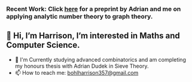 ### Recent Work: Click [here](https://arxiv.org/abs/2412.19618) for a preprint by Adrian and me on applying analytic number theory to graph theory.

## 👋 Hi, I’m Harrison, I’m interested in Maths and Computer Science.
- 🌱 I'm Currently studying advanced combinatorics and am completing my honours thesis with Adrian Dudek in Sieve Theory.
- 📫 How to reach me: bohlharrison357@gmail.com

<!---
fruitBohl/fruitBohl is a ✨ special ✨ repository because its `README.md` (this file) appears on your GitHub profile.
You can click the Preview link to take a look at your changes.
--->
